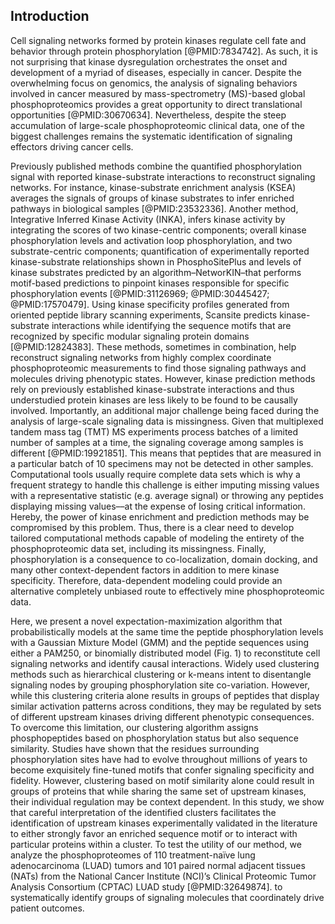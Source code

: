 ## Introduction

<!-- Kinase signaling / phophoproteomics in general -->

Cell signaling networks formed by protein kinases regulate cell fate and behavior through protein phosphorylation [@PMID:7834742]. As such, it is not surprising that kinase dysregulation orchestrates the onset and development of a myriad of diseases, especially in cancer. Despite the overwhelming focus on genomics, the analysis of signaling behaviors involved in cancer measured by mass-spectrometry (MS)-based global phosphoproteomics provides a great opportunity to direct translational opportunities [@PMID:30670634]. Nevertheless, despite the steep accumulation of large-scale phosphoproteomic clinical data, one of the biggest challenges remains the systematic identification of signaling effectors driving cancer cells.

<!-- ? -->

Previously published methods combine the quantified phosphorylation signal with reported kinase-substrate interactions to reconstruct signaling networks. For instance, kinase-substrate enrichment analysis (KSEA) averages the signals of groups of kinase substrates to infer enriched pathways in biological samples [@PMID:23532336]. Another method, Integrative Inferred Kinase Activity (INKA), infers kinase activity by integrating the scores of two kinase-centric components; overall kinase phosphorylation levels and activation loop phosphorylation, and two substrate-centric components; quantification of experimentally reported kinase-substrate relationships shown in PhosphoSitePlus and levels of kinase substrates predicted by an algorithm–NetworKIN–that performs motif-based predictions to pinpoint kinases responsible for specific phosphorylation events [@PMID:31126969; @PMID:30445427; @PMID:17570479]. Using kinase specificity profiles generated from oriented peptide library scanning experiments, Scansite predicts kinase-substrate interactions while identifying the sequence motifs that are recognized by specific modular signaling protein domains [@PMID:12824383]. These methods, sometimes in combination, help reconstruct signaling networks from highly complex coordinate phosphoproteomic measurements to find those signaling pathways and molecules driving phenotypic states. However, kinase prediction methods rely on previously established kinase-substrate interactions and thus understudied protein kinases are less likely to be found to be causally involved. Importantly, an additional major challenge being faced during the analysis of large-scale signaling data is missingness. Given that multiplexed tandem mass tag (TMT) MS experiments process batches of a limited number of samples at a time, the signaling coverage among samples is different [@PMID:19921851]. This means that peptides that are measured in a particular batch of 10 specimens may not be detected in other samples. Computational tools usually require complete data sets which is why a frequent strategy to handle this challenge is either imputing missing values with a representative statistic (e.g. average signal) or throwing any peptides displaying missing values––at the expense of losing critical information. Hereby, the power of kinase enrichment and prediction methods may be compromised by this problem. Thus, there is a clear need to develop tailored computational methods capable of modeling the entirety of the phosphoproteomic data set, including its missingness. Finally, phosphorylation is a consequence to co-localization, domain docking, and many other context-dependent factors in addition to mere kinase specificity. Therefore, data-dependent modeling could provide an alternative completely unbiased route to effectively mine phosphoproteomic data. 

<!-- Introduction to paper -->

Here, we present a novel expectation-maximization algorithm that probabilistically models at the same time the peptide phosphorylation levels with a Gaussian Mixture Model (GMM) and the peptide sequences using either a PAM250, or binomially distributed model (Fig. 1) to reconstitute cell signaling networks and identify causal interactions. Widely used clustering methods such as hierarchical clustering or k-means intent to disentangle signaling nodes by grouping phosphorylation site co-variation. However, while this clustering criteria alone results in groups of peptides that display similar activation patterns across conditions, they may be regulated by sets of different upstream kinases driving different phenotypic consequences. To overcome this limitation, our clustering algorithm assigns phosphopeptides based on phosphorylation status but also sequence similarity. Studies have shown that the residues surrounding phosphorylation sites have had to evolve throughout millions of years to become exquisitely fine-tuned motifs that confer signaling specificity and fidelity. However, clustering based on motif similarity alone could result in groups of proteins that while sharing the same set of upstream kinases, their individual regulation may be context dependent. In this study, we show that careful interpretation of the identified clusters facilitates the identification of upstream kinases experimentally validated in the literature to either strongly favor an enriched sequence motif or to interact with particular proteins within a cluster. To test the utility of our method, we analyze the phosphoproteomes of 110 treatment-naïve lung adenocarcinoma (LUAD) tumors and 101 paired normal adjacent tissues (NATs) from the National Cancer Institute (NCI)’s Clinical Proteomic Tumor Analysis Consortium (CPTAC) LUAD study [@PMID:32649874]. to systematically identify groups of signaling molecules that coordinately drive patient outcomes.
